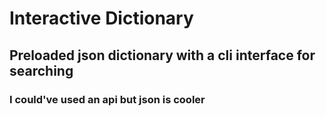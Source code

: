 # Interactive Dictionary
## Preloaded json dictionary with a cli interface for searching
### I could've used an api but json is cooler